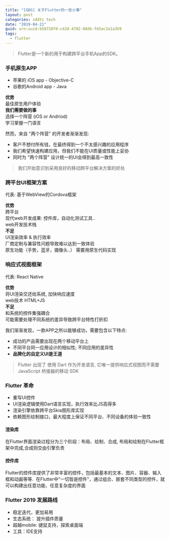 ```yaml
---
title: "[GDG] 关于Flutter的一些小事"
layout: post
categories: sddtc tech
date: "2019-04-21"
guid: urn:uuid:b58720f0-c42d-4782-88db-fd3ac3a1a359
tags:
  - flutter
---
```


> Flutter是一个新的用于构建跨平台手机App的SDK。

### 手机原生APP
- 苹果的 iOS app - Objective-C
- 谷歌的Android app - Java

**优势**  
最佳原生用户体验   
**我们需要做的事**  
选择一个阵营 (iOS or Andriod)  
学习掌握一门语言
  
然而，来自 "两个阵营" 的开发者渐渐发现:  
- 客户不想付所有钱，在最终得到一个不太感兴趣的应用程序  
- 我们希望快速构建应用，但我们不能在UI质量或性能上妥协  
- 同时为 "两个阵营" 设计统一的UI会得到最高一致性  

> 我们开始意识到采用良好的移动跨平台解决方案的好处

### 跨平台UI框架方案
代表: 基于WebView的Cordova框架    

**优势**  
跨平台  
现代web开发成果: 控件库，自动化测试工具..   
web开发技术栈  
**不足**  
UI渲染效率 & 执行效率  
厂商定制与兼容性问题导致难以达到一致体验  
原生功能（手势，蓝牙，摄像头..） 需要用原生代码实现  

### 响应式视图框架  
代表: React Native    

**优势**  
将UI渲染交还给系统, 加快响应速度  
web技术 HTML+JS  
**不足**  
和系统的控件集强耦合  
可能需要处理不同系统的差异导致跨平台特性打折扣  

我们渐渐发现，一款APP之所以能够成功，需要包含以下特点:  
* 成功的产品需要出现在两个移动平台上
* 不同平台同一应用设计的相似性; 不同应用的差异性
* **品牌化的自定义UI是王道**

> Flutter 出现了
> 使用 Dart 作为开发语言, 它唯一提供响应式视图而不需要 JavaScript 桥接器的移动 SDK

### Flutter 革命
- 重写UI控件
- UI渲染逻辑使用Dart语言实现，执行效率比JS高得多
- 渲染引擎依靠跨平台Skia图形库实现
- 依赖图形绘制接口，最大程度上保证不同平台、不同设备的体验一致性

#### 渲染库
在Flutter界面渲染过程分为三个阶段：布局、绘制、合成, 布局和绘制在Flutter框架中完成,合成则交由引擎负责  

#### 控件库
Flutter的控件库提供了非常丰富的控件，包括最基本的文本、图片、容器、输入框和动画等等.  在Flutter中"一切皆是控件"，通过组合、嵌套不同类型的控件，就可以构建出任意功能、任意复杂度的界面    

### Flutter 2019 发展路线
* 稳定迭代，更加易用
* 生态系统： 提升插件质量
* 超越mobile: 键鼠支持，探索桌面端
* 工具：IDE支持




